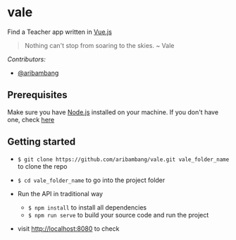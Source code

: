 # vale

Find a Teacher app written in [Vue.js](https://vuejs.org/)

> Nothing can't stop from soaring to the skies. ~ Vale

_Contributors:_

- [@aribambang](https://github.com/aribambang)

## Prerequisites

Make sure you have [Node.js](https://nodejs.org) installed on your machine. If you don't have one, check [here](https://nodejs.org/en/download/)

## Getting started

- `$ git clone https://github.com/aribambang/vale.git vale_folder_name` to clone the repo
- `$ cd vale_folder_name` to go into the project folder

- Run the API in traditional way

  - `$ npm install` to install all dependencies
  - `$ npm run serve` to build your source code and run the project

* visit [http://localhost:8080](http://localhost:8080) to check
